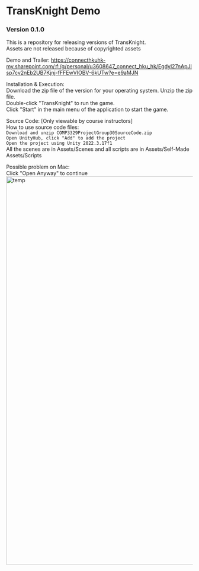 # TransKnight Demo
### Version 0.1.0

This is a repository for releasing versions of TransKnight.<br>
Assets are not released because of copyrighted assets<br>

Demo and Trailer: https://connecthkuhk-my.sharepoint.com/:f:/g/personal/u3608647_connect_hku_hk/Egdyl27nApJIsp7cv2nEb2UB7Kjnj-fFFEwVIOBV-6kUTw?e=e9aMJN
<br>

Installation & Execution:<br>
Download the zip file of the version for your operating system. Unzip the zip file. <br>
Double-click "TransKnight" to run the game.<br>
Click "Start" in the main menu of the application to start the game.<br>

Source Code: [Only viewable by course instructors]<br>
How to use source code files:<br>
    `Download and unzip COMP3329ProjectGroup30SourceCode.zip`<br>
    `Open UnityHub, click "Add" to add the project`<br>
    `Open the project using Unity 2022.3.17f1`<br>
All the scenes are in Assets/Scenes and all scripts are in Assets/Self-Made Assets/Scripts

Possible problem on Mac:<br>
Click "Open Anyway" to continue
<img width="1047" alt="temp" src="https://github.com/Aaron-AA0721/COMP3329Project/assets/116526310/245249ae-bb20-428b-9603-a425af1ca715">
